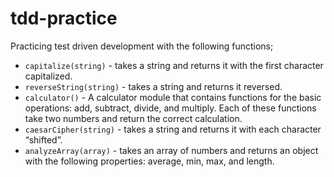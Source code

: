 # tdd-practice

Practicing test driven development with the following functions;

* `capitalize(string)` - takes a string and returns it with the first character capitalized.
* `reverseString(string)` - takes a string and returns it reversed.
* `calculator()` - A calculator module that contains functions for the basic operations: add, subtract, divide, and multiply. Each of these functions take two numbers and return the correct calculation.
* `caesarCipher(string)` - takes a string and returns it with each character “shifted”.
* `analyzeArray(array)` -  takes an array of numbers and returns an object with the following properties: average, min, max, and length.
